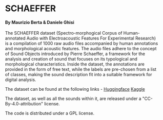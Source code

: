 # SCHAEFFER
#### By Maurizio Berta & Daniele Ghisi
The SCHAEFFER dataset (Spectro-morphogical Corpus of Human-annotated Audio with Electroacoustic Features For Experimental Research) is a compilation of 1000 raw audio files accompanied by human annotations and morphological acoustic features. The audio files adhere to the concept of Sound Objects introduced by Pierre Schaeffer, a framework for the analysis and creation of sound that focuses on its typological and morphological characteristics. Inside the dataset, the annotations are provided in the form of free text, while the labels are pre-chosen from a list of classes, making the sound description fit into a suitable framework for digital analysis.

The dataset can be found at the following links - 
<a href="https://huggingface.co/datasets/dbschaeffer/SCHAEFFER" target="_blank">Huggingface</a>
<a href="https://www.kaggle.com/datasets/maurizioberta/test-schaeffer" target="_blank">Kaggle</a>

The dataset, as well as all the sounds within it, are released under a "CC-By-4.0-attribution" license.

The code is distributed under a GPL license.
